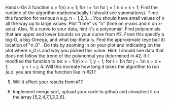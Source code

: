 Hands-On 3
function x = f(n)
   x = 1;
   for i = 1:n
        for j = 1:n
             x = x + 1;
Find the runtime of the algorithm mathematically (I should see summations).
Time this function for various n e.g. n = 1,2,3.... You should have small values of n all the way up to large values. Plot "time" vs "n" (time on y-axis and n on x-axis). Also, fit a curve to your data, hint it's a polynomial. 
Find polynomials that are upper and lower bounds on your curve from #2. From this specify a big-O, a big-Omega, and what big-theta is.
Find the approximate (eye ball it) location of "n_0" . Do this by zooming in on your plot and indicating on the plot where n_0 is and why you picked this value. Hint: I should see data that does not follow the trend of the polynomial you determined in #2.
If I modified the function to be:
x = f(n)
   x = 1;
   y = 1;
   for i = 1:n
        for j = 1:n
             x = x + 1;
        y = i + j;
4. Will this increate how long it takes the algorithm to run (e.x. you are timing the function like in #2)? 

5. Will it effect your results from #1?

6. Implement merge sort, upload your code to github and show/test it on the array [5,2,4,7,1,3,2,6].
